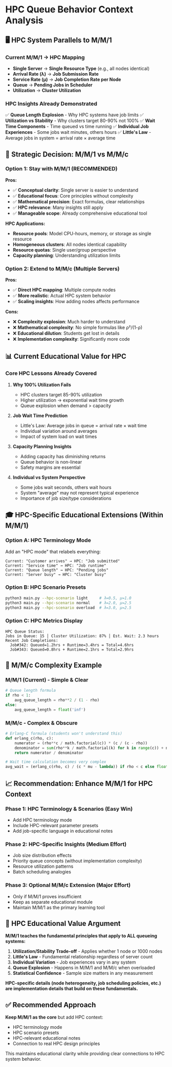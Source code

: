 # HPC Queue Behavior Context Analysis

## 🖥️ **HPC System Parallels to M/M/1**

### **Current M/M/1 → HPC Mapping**
- **Single Server** → **Single Resource Type** (e.g., all nodes identical)
- **Arrival Rate (λ)** → **Job Submission Rate**
- **Service Rate (μ)** → **Job Completion Rate per Node**
- **Queue** → **Pending Jobs in Scheduler**
- **Utilization** → **Cluster Utilization**

### **HPC Insights Already Demonstrated**
✅ **Queue Length Explosion** - Why HPC systems have job limits
✅ **Utilization vs Stability** - Why clusters target 80-90% not 100%
✅ **Wait Time Components** - Time queued vs time running
✅ **Individual Job Experiences** - Some jobs wait minutes, others hours
✅ **Little's Law** - Average jobs in system = arrival rate × average time

## 🎯 **Strategic Decision: M/M/1 vs M/M/c**

### **Option 1: Stay with M/M/1 (RECOMMENDED)**
**Pros:**
- ✅ **Conceptual clarity**: Single server is easier to understand
- ✅ **Educational focus**: Core principles without complexity
- ✅ **Mathematical precision**: Exact formulas, clear relationships  
- ✅ **HPC relevance**: Many insights still apply
- ✅ **Manageable scope**: Already comprehensive educational tool

**HPC Applications:**
- **Resource pools**: Model CPU-hours, memory, or storage as single resource
- **Homogeneous clusters**: All nodes identical capability
- **Resource quotas**: Single user/group perspective
- **Capacity planning**: Understanding utilization limits

### **Option 2: Extend to M/M/c (Multiple Servers)**
**Pros:**
- ✅ **Direct HPC mapping**: Multiple compute nodes
- ✅ **More realistic**: Actual HPC system behavior
- ✅ **Scaling insights**: How adding nodes affects performance

**Cons:**
- ❌ **Complexity explosion**: Much harder to understand
- ❌ **Mathematical complexity**: No simple formulas like ρ²/(1-ρ)
- ❌ **Educational dilution**: Students get lost in details
- ❌ **Implementation complexity**: Significantly more code

## 📊 **Current Educational Value for HPC**

### **Core HPC Lessons Already Covered**
1. **Why 100% Utilization Fails**
   - HPC clusters target 85-90% utilization
   - Higher utilization → exponential wait time growth
   - Queue explosion when demand > capacity

2. **Job Wait Time Prediction**
   - Little's Law: Average jobs in queue = arrival rate × wait time
   - Individual variation around averages
   - Impact of system load on wait times

3. **Capacity Planning Insights**
   - Adding capacity has diminishing returns
   - Queue behavior is non-linear
   - Safety margins are essential

4. **Individual vs System Perspective**
   - Some jobs wait seconds, others wait hours
   - System "average" may not represent typical experience
   - Importance of job size/type considerations

## 🎓 **HPC-Specific Educational Extensions (Within M/M/1)**

### **Option A: HPC Terminology Mode**
Add an "HPC mode" that relabels everything:
```
Current: "Customer arrives" → HPC: "Job submitted"
Current: "Service time" → HPC: "Job runtime" 
Current: "Queue length" → HPC: "Pending jobs"
Current: "Server busy" → HPC: "Cluster busy"
```

### **Option B: HPC Scenario Presets**
```bash
python3 main.py --hpc-scenario light     # λ=0.5, μ=1.0
python3 main.py --hpc-scenario normal    # λ=2.0, μ=2.5  
python3 main.py --hpc-scenario overload  # λ=3.0, μ=2.5
```

### **Option C: HPC Metrics Display**
```
HPC Queue Status:
Jobs in Queue: 15 │ Cluster Utilization: 87% │ Est. Wait: 2.3 hours
Recent Job Completions:
  Job#342: Queued=1.2hrs + Runtime=3.4hrs = Total=4.6hrs
  Job#343: Queued=0.8hrs + Runtime=2.1hrs = Total=2.9hrs
```

## 🔄 **M/M/c Complexity Example**

### **M/M/1 (Current) - Simple & Clear**
```python
# Queue length formula
if rho < 1:
    avg_queue_length = rho**2 / (1 - rho)
else:
    avg_queue_length = float('inf')
```

### **M/M/c - Complex & Obscure**
```python
# Erlang-C formula (students won't understand this)
def erlang_c(rho, c):
    numerator = (rho**c / math.factorial(c)) * (c / (c - rho))
    denominator = sum(rho**k / math.factorial(k) for k in range(c)) + numerator
    return numerator / denominator

# Wait time calculation becomes very complex
avg_wait = (erlang_c(rho, c) / (c * mu - lambda)) if rho < c else float('inf')
```

## 📈 **Recommendation: Enhance M/M/1 for HPC Context**

### **Phase 1: HPC Terminology & Scenarios** (Easy Win)
- Add HPC terminology mode
- Include HPC-relevant parameter presets
- Add job-specific language in educational notes

### **Phase 2: HPC-Specific Insights** (Medium Effort)
- Job size distribution effects
- Priority queue concepts (without implementation complexity)
- Resource utilization patterns
- Batch scheduling analogies

### **Phase 3: Optional M/M/c Extension** (Major Effort)
- Only if M/M/1 proves insufficient
- Keep as separate educational module
- Maintain M/M/1 as the primary learning tool

## 🎯 **HPC Educational Value Argument**

**M/M/1 teaches the fundamental principles that apply to ALL queueing systems:**

1. **Utilization/Stability Trade-off** - Applies whether 1 node or 1000 nodes
2. **Little's Law** - Fundamental relationship regardless of server count
3. **Individual Variation** - Job experiences vary in any system
4. **Queue Explosion** - Happens in M/M/1 and M/M/c when overloaded
5. **Statistical Confidence** - Sample size matters in any measurement

**HPC-specific details (node heterogeneity, job scheduling policies, etc.) are implementation details that build on these fundamentals.**

## ✅ **Recommended Approach**

**Keep M/M/1 as the core** but add HPC context:
- HPC terminology mode
- HPC scenario presets  
- HPC-relevant educational notes
- Connection to real HPC design principles

This maintains educational clarity while providing clear connections to HPC system behavior.